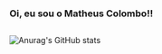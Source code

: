 
### Oi, eu sou o Matheus Colombo!!

##

![Anurag's GitHub stats](https://github-readme-stats.vercel.app/api?username=mathcolombo&show_icons=true&theme=gruvbox)
